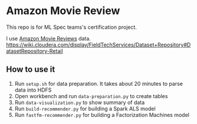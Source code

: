 # Amazon Movie Review

This repo is for ML Spec teams's certification project.

I use [Amazon Movie Reviews](https://snap.stanford.edu/data/web-Movies.html) data.
https://wiki.cloudera.com/display/FieldTechServices/Dataset+Repository#DatasetRepository-Retail

## How to use it

1. Run `setup.sh` for data preparation. It takes about 20 minutes to parse data into HDFS
2. Open workbench and run `data-preparation.py` to create tables
3. Run `data-visualization.py` to show summary of data
4. Run `build-recommender.py` for building a Spark ALS model
5. Run `fastfm-recommender.py` for building a Factorization Machines model

